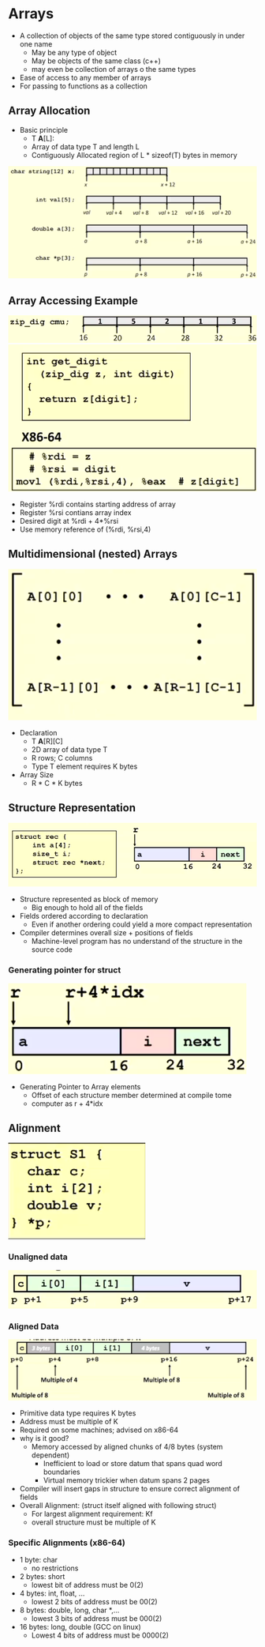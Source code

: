 # Arrays

- A collection of objects of the same type stored contiguously in under one name
  - May be any type of object
  - May be objects of the same class (c++)
  - may even be collection of arrays o the same types
- Ease of access to any member of arrays
- For passing to functions as a collection

## Array Allocation

- Basic principle
  - T **A**[L]:
  - Array of data type T and length L
  - Contiguously Allocated region of L * sizeof(T) bytes in memory

![alt text](../img/4/arrayallocation.png)

## Array Accessing Example

![alt text](../img/4/arrayex.png)
![alt text](../img/4/arrayaccess.png)

- Register %rdi contains starting address of array
- Register %rsi contians array index
- Desired digit at %rdi + 4*%rsi
- Use memory reference of (%rdi, %rsi,4)

## Multidimensional (nested) Arrays

![alt text](../img/4/nestedarr.png)

- Declaration
  - T **A**[R][C]
  - 2D array of data type T
  - R rows; C columns
  - Type T element requires K bytes
- Array Size
  - R \* C \* K bytes

## Structure Representation

![alt text](../img/4/struct.png)

- Structure represented as block of memory
  - Big enough to hold all of the fields
- Fields ordered according to declaration
  - Even if another ordering could yield a more compact representation
- Compiler determines overall size + positions of fields
  - Machine-level program has no understand of the structure in the source code

### Generating pointer for struct

![alt text](../img/4/structpoint.png)

- Generating Pointer to Array elements
  - Offset of each structure member determined at compile tome
  - computer as r + 4*idx

## Alignment

![alt text](../img/4/structs1.png)

### Unaligned data

![alt text](../img/4/unaligneddata.png)

### Aligned Data

![alt text](../img/4/aligneddata.png)

- Primitive data type requires K bytes
- Address must be multiple of K
- Required on some machines; advised on x86-64
- why is it good?
  - Memory accessed by aligned chunks of 4/8 bytes (system dependent)
    - Inefficient to load or store datum that spans quad word boundaries
    - Virtual memory trickier when datum spans 2 pages
- Compiler will insert gaps in structure to ensure correct alignment of fields
- Overall Alignment: (struct itself aligned with following struct)
  - For largest alignment requirement: Kf
  - overall structure must be multiple of K

### Specific Alignments (x86-64)

- 1 byte: char
  - no restrictions
- 2 bytes: short
  - lowest bit of address must be 0(2)
- 4 bytes: int, float, ...
  - lowest 2 bits of address must be 00(2)
- 8 bytes: double, long, char *,...
  - lowest 3 bits of address must be 000(2)
- 16 bytes: long, double (GCC on linux)
  - Lowest 4 bits of address must be 0000(2)
